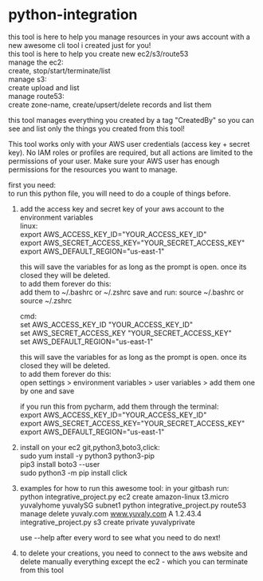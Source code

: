 # python-integration

this tool is here to help you manage resources in your aws account with a new awesome cli tool i created just for you!  
this tool is here to help you create new ec2/s3/route53  
manage the ec2:  
create, stop/start/terminate/list  
manage s3:  
create upload and list  
manage route53:  
create zone-name, create/upsert/delete records and list them  

this tool manages everything you created by a tag "CreatedBy" so you can see and list only the things you created from this tool!

This tool works only with your AWS user credentials (access key + secret key).
No IAM roles or profiles are required, but all actions are limited to the permissions of your user.
Make sure your AWS user has enough permissions for the resources you want to manage.

first you need:  
to run this python file, you will need to do a couple of things before.  
1. add the access key and secret key of your aws account to the environment variables  
   linux:  
   export AWS_ACCESS_KEY_ID="YOUR_ACCESS_KEY_ID"  
   export AWS_SECRET_ACCESS_KEY="YOUR_SECRET_ACCESS_KEY"  
   export AWS_DEFAULT_REGION="us-east-1"  
   
   this will save the variables for as long as the prompt is open. once its closed they will be deleted.  
   to add them forever do this:  
   add them to ~/.bashrc or ~/.zshrc save and run: source ~/.bashrc or source ~/.zshrc  
   
   cmd:  
   set AWS_ACCESS_KEY_ID "YOUR_ACCESS_KEY_ID"  
   set AWS_SECRET_ACCESS_KEY "YOUR_SECRET_ACCESS_KEY"  
   set AWS_DEFAULT_REGION="us-east-1"  

   this will save the variables for as long as the prompt is open. once its closed they will be deleted.  
   to add them forever do this:  
   open settings > environment variables > user variables > add them one by one and save  

   if you run this from pycharm, add them through the terminal:  
      export AWS_ACCESS_KEY_ID="YOUR_ACCESS_KEY_ID"  
      export AWS_SECRET_ACCESS_KEY="YOUR_SECRET_ACCESS_KEY"  
      export AWS_DEFAULT_REGION="us-east-1"  
   
2. install on your ec2 git,python3,boto3,click:  
      sudo yum install -y python3 python3-pip  
      pip3 install boto3 --user  
      sudo python3 -m pip install click
3. examples for how to run this awesome tool:
   in your gitbash run:  
   python integrative_project.py ec2 create amazon-linux t3.micro yuvalyhome yuvalySG subnet1
   python integrative_project.py route53 manage delete yuvaly.com www.yuvaly.com A 1.2.43.4
   integrative_project.py s3 create private yuvalyprivate
   
   use --help after every word to see what you need to do next!

4. to delete your creations, you need to connect to the aws website and delete manually everything except the ec2 - which you can terminate from this tool   
   
   


